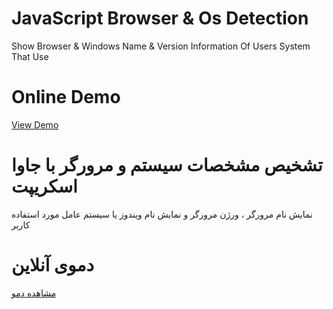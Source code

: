 # JavaScript Browser & Os Detection
Show Browser & Windows Name & Version Information Of Users System That Use
# Online Demo
<a href="//demo.aminarjmand.com/coding/javascript/07/Browser&OsDetection.html">View Demo</a>

# تشخیص مشخصات سیستم و مرورگر با جاوا اسکریپت
نمایش نام مرورگر ، ورژن مرورگر و نمایش نام ویندوز یا سیستم عامل مورد استفاده کاربر
# دموی آنلاین
<a href="//demo.aminarjmand.com/coding/javascript/07/Browser&OsDetection.html">مشاهده دمو</a>
